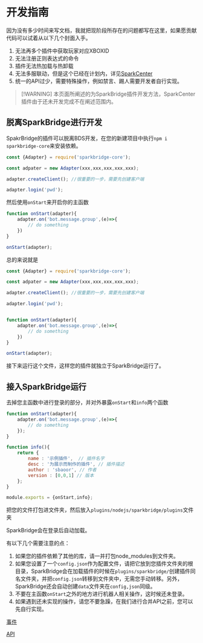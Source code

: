 # 开发指南

因为没有多少时间来写文档，我就把现阶段所存在的问题都写在这里，如果愿贡献代码可以试着从以下几个封面入手。

1. 无法再多个插件中获取玩家对应XBOXID
2. 无法注册正则表达式的命令
3. 插件无法热加载与热卸载
4. 无法多服联动，但是这个已经在计划内，详见[SparkCenter](https://github.com/sparkbridge/sparkcenter)
5. 统一的API过少，需要特殊操作，例如禁言、踢人需要开发者自行实现。

> [!WARNING] 本页面所阐述的为SparkBridge插件开发方法，SparkCenter插件由于还未开发完成不在阐述范围内。

## 脱离SparkBridge进行开发

SpakrBridge的插件可以脱离BDS开发，在您的新建项目中执行`npm i sparkbridge-core`来安装依赖。

``` js
const {Adapter} = require('sparkbridge-core');

const adpater = new Adapter(xxx,xxx,xxx,xxx,xxx);

adapter.createClient(); //很重要的一步，需要先创建客户端

adapter.login('pwd');

```

然后使用`onStart`来开启你的主函数

``` js
function onStart(adapter){
    adapter.on('bot.message.group',(e)=>{
        // do something
    })
}

onStart(adapter);
```

总的来说就是

``` js
const {Adapter} = require('sparkbridge-core');

const adpater = new Adapter(xxx,xxx,xxx,xxx,xxx);

adapter.createClient(); //很重要的一步，需要先创建客户端

adapter.login('pwd');


function onStart(adapter){
    adapter.on('bot.message.group',(e)=>{
        // do something
    })
}

onStart(adapter);
```

接下来运行这个文件，这样您的插件就独立于SparkBridge运行了。

## 接入SparkBridge运行

去掉您主函数中进行登录的部分，并对外暴露`onStart`和`info`两个函数

``` js
function onStart(adapter){
    adapter.on('bot.message.group',(e)=>{
        // do something
    });
}

function info(){
    return {
        name : '示例插件',  // 插件名字
        desc : '为展示而制作的插件', // 插件描述
        author : 'sbaoor', // 作者
        version : [0,0,1] // 版本
    };
}

module.exports = {onStart,info};
```

把您的文件打包进文件夹，然后放入`plugins/nodejs/sparkbridge/plugins`文件夹

SparkBridge会在登录后自动加载。

有以下几个需要注意的点：

1. 如果您的插件依赖了其他的库，请一并打包node_modules到文件夹。
2. 如果您设置了一个`config.json`作为配置文件，请把它放到您插件文件夹的根目录，SparkBridge会在加载插件的时候在`plugins/sparkbridge/`创建插件同名文件夹，并把`config.json`转移到文件夹中，无需您手动转移。另外，SparkBridge还会自动创建`data`文件夹在`config,json`同级。
3. 不要在主函数`onStart`之外的地方进行机器人相关操作，这时候还未登录。
4. 如果遇到还未实现的操作，请您不要急躁，在我们进行合并API之前，您可以先自行实现。

[事件](https://flowus.cn/sparkbridge/share/1722e4b9-f1d8-4259-b139-12ae0a6e1836)

[API](https://flowus.cn/sparkbridge/share/0a87e4e8-7f63-4c36-a3f8-6e3655dafaf6)
